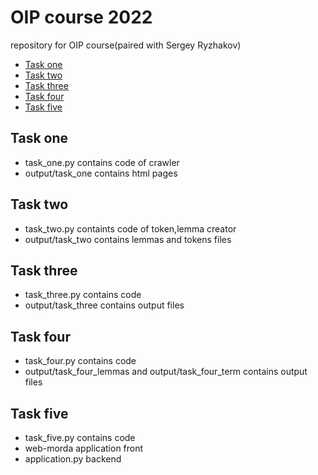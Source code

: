# OIP course 2022

repository for OIP course(paired with Sergey Ryzhakov)

* [Task one](#task-one)
* [Task two](#task-two)
* [Task three](#task-three)
* [Task four](#task-four)
* [Task five](#task-five)


## Task one

* task_one.py contains code of crawler
* output/task_one contains html pages 


## Task two

* task_two.py containts code of token,lemma creator
* output/task_two contains lemmas and tokens files


## Task three

* task_three.py contains code
* output/task_three contains output files 

## Task four

* task_four.py contains code
* output/task_four_lemmas and output/task_four_term contains output files

## Task five

* task_five.py contains code
* web-morda application front
* application.py backend

